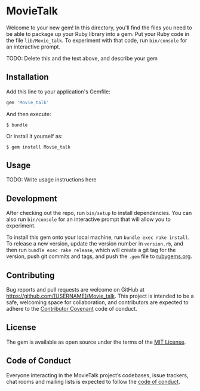 # MovieTalk

Welcome to your new gem! In this directory, you'll find the files you need to be able to package up your Ruby library into a gem. Put your Ruby code in the file `lib/Movie_talk`. To experiment with that code, run `bin/console` for an interactive prompt.

TODO: Delete this and the text above, and describe your gem

## Installation

Add this line to your application's Gemfile:

```ruby
gem 'Movie_talk'
```

And then execute:

    $ bundle

Or install it yourself as:

    $ gem install Movie_talk

## Usage

TODO: Write usage instructions here

## Development

After checking out the repo, run `bin/setup` to install dependencies. You can also run `bin/console` for an interactive prompt that will allow you to experiment.

To install this gem onto your local machine, run `bundle exec rake install`. To release a new version, update the version number in `version.rb`, and then run `bundle exec rake release`, which will create a git tag for the version, push git commits and tags, and push the `.gem` file to [rubygems.org](https://rubygems.org).

## Contributing

Bug reports and pull requests are welcome on GitHub at https://github.com/[USERNAME]/Movie_talk. This project is intended to be a safe, welcoming space for collaboration, and contributors are expected to adhere to the [Contributor Covenant](http://contributor-covenant.org) code of conduct.

## License

The gem is available as open source under the terms of the [MIT License](https://opensource.org/licenses/MIT).

## Code of Conduct

Everyone interacting in the MovieTalk project’s codebases, issue trackers, chat rooms and mailing lists is expected to follow the [code of conduct](https://github.com/[USERNAME]/Movie_talk/blob/master/CODE_OF_CONDUCT.md).
